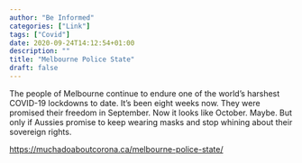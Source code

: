 ```yaml
---
author: "Be Informed"
categories: ["Link"]
tags: ["Covid"]
date: 2020-09-24T14:12:54+01:00
description: ""
title: "Melbourne Police State"
draft: false
---
```


The people of Melbourne continue to endure one of the world’s harshest  COVID-19 lockdowns to date. It’s been eight weeks now. They were  promised their freedom in September. Now it looks like October. Maybe.  But only if Aussies promise to keep wearing masks and stop whining about their sovereign rights.

https://muchadoaboutcorona.ca/melbourne-police-state/